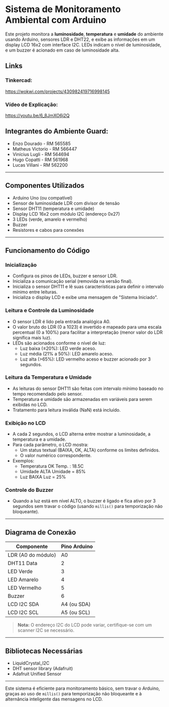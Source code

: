# Sistema de Monitoramento Ambiental com Arduino

Este projeto monitora a **luminosidade**, **temperatura** e **umidade** do ambiente usando Arduino, sensores LDR e DHT22, e exibe as informações em um display LCD 16x2 com interface I2C. LEDs indicam o nível de luminosidade, e um buzzer é acionado em caso de luminosidade alta.

## Links
### Tinkercad: 
https://wokwi.com/projects/430982419716998145

### Vídeo de Explicação:
https://youtu.be/6_8JmXO6j2Q

## Integrantes do Ambiente Guard:
- Enzo Dourado - RM 565585
- Matheus Victorio - RM 566447
- Vinícius Lugli - RM 564694
- Hugo Copatti - RM 561968
- Lucas Villani - RM 562200



---

## Componentes Utilizados

- Arduino Uno (ou compatível)
- Sensor de luminosidade LDR com divisor de tensão
- Sensor DHT11 (temperatura e umidade)
- Display LCD 16x2 com módulo I2C (endereço 0x27)
- 3 LEDs (verde, amarelo e vermelho)
- Buzzer
- Resistores e cabos para conexões

---

## Funcionamento do Código

### Inicialização

- Configura os pinos de LEDs, buzzer e sensor LDR.
- Inicializa a comunicação serial (removida na versão final).
- Inicializa o sensor DHT11 e lê suas características para definir o intervalo mínimo entre leituras.
- Inicializa o display LCD e exibe uma mensagem de "Sistema Iniciado".

### Leitura e Controle da Luminosidade

- O sensor LDR é lido pela entrada analógica A0.
- O valor bruto do LDR (0 a 1023) é invertido e mapeado para uma escala percentual (0 a 100%) para facilitar a interpretação (menor valor do LDR significa mais luz).
- LEDs são acionados conforme o nível de luz:
  - Luz baixa (≤20%): LED verde aceso.
  - Luz média (21% a 50%): LED amarelo aceso.
  - Luz alta (>65%): LED vermelho aceso e buzzer acionado por 3 segundos.

### Leitura da Temperatura e Umidade

- As leituras do sensor DHT11 são feitas com intervalo mínimo baseado no tempo recomendado pelo sensor.
- Temperatura e umidade são armazenadas em variáveis para serem exibidas no LCD.
- Tratamento para leitura inválida (NaN) está incluído.

### Exibição no LCD

- A cada 2 segundos, o LCD alterna entre mostrar a luminosidade, a temperatura e a umidade.
- Para cada parâmetro, o LCD mostra:
  - Um status textual (BAIXA, OK, ALTA) conforme os limites definidos.
  - O valor numérico correspondente.
- Exemplos:
  - Temperatura OK
    Temp. : 18.5C
  - Umidade ALTA
    Umidade = 85%
  - Luz BAIXA
    Luz = 25%

### Controle do Buzzer

- Quando a luz está em nível ALTO, o buzzer é ligado e fica ativo por 3 segundos sem travar o código (usando `millis()` para temporização não bloqueante).

---

## Diagrama de Conexão

| Componente      | Pino Arduino      |
|-----------------|-------------------|
| LDR (A0 do módulo) | A0                |
| DHT11 Data      | 2                 |
| LED Verde       | 3                 |
| LED Amarelo     | 4                 |
| LED Vermelho    | 5                 |
| Buzzer          | 6                 |
| LCD I2C SDA     | A4 (ou SDA)       |
| LCD I2C SCL     | A5 (ou SCL)       |

> **Nota:** O endereço I2C do LCD pode variar, certifique-se com um scanner I2C se necessário.

---

## Bibliotecas Necessárias

- LiquidCrystal_I2C
- DHT sensor library (Adafruit)
- Adafruit Unified Sensor

---

Este sistema é eficiente para monitoramento básico, sem travar o Arduino, graças ao uso de `millis()` para temporização não bloqueante e à alternância inteligente das mensagens no LCD.

